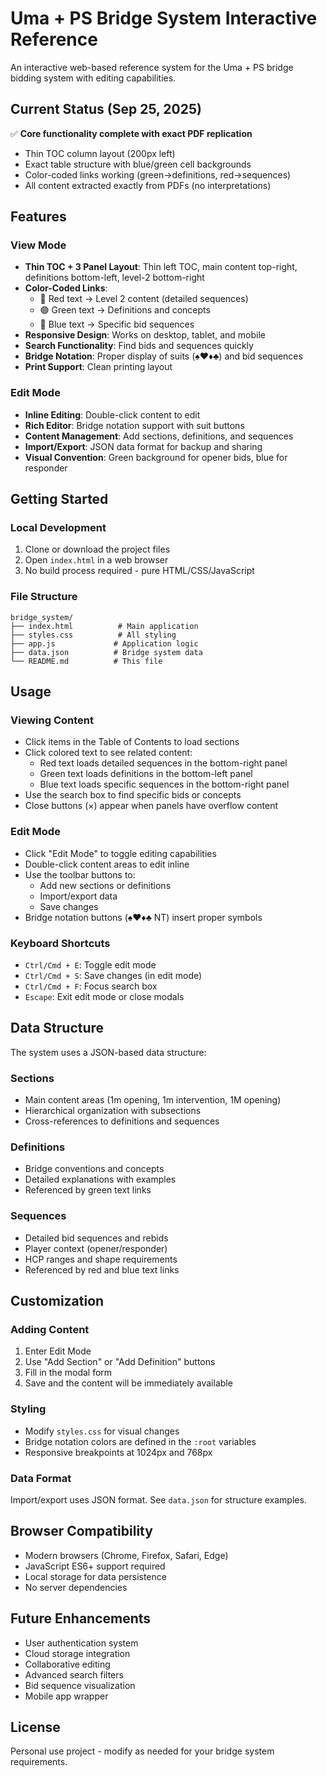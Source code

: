 # Uma + PS Bridge System Interactive Reference

An interactive web-based reference system for the Uma + PS bridge bidding system with editing capabilities.

## Current Status (Sep 25, 2025)
✅ **Core functionality complete with exact PDF replication**
- Thin TOC column layout (200px left)
- Exact table structure with blue/green cell backgrounds
- Color-coded links working (green→definitions, red→sequences)
- All content extracted exactly from PDFs (no interpretations)

## Features

### View Mode
- **Thin TOC + 3 Panel Layout**: Thin left TOC, main content top-right, definitions bottom-left, level-2 bottom-right
- **Color-Coded Links**:
  - 🔴 Red text → Level 2 content (detailed sequences)
  - 🟢 Green text → Definitions and concepts
  - 🔵 Blue text → Specific bid sequences
- **Responsive Design**: Works on desktop, tablet, and mobile
- **Search Functionality**: Find bids and sequences quickly
- **Bridge Notation**: Proper display of suits (♠♥♦♣) and bid sequences
- **Print Support**: Clean printing layout

### Edit Mode
- **Inline Editing**: Double-click content to edit
- **Rich Editor**: Bridge notation support with suit buttons
- **Content Management**: Add sections, definitions, and sequences
- **Import/Export**: JSON data format for backup and sharing
- **Visual Convention**: Green background for opener bids, blue for responder

## Getting Started

### Local Development
1. Clone or download the project files
2. Open `index.html` in a web browser
3. No build process required - pure HTML/CSS/JavaScript

### File Structure
```
bridge_system/
├── index.html          # Main application
├── styles.css          # All styling
├── app.js             # Application logic
├── data.json          # Bridge system data
└── README.md          # This file
```

## Usage

### Viewing Content
- Click items in the Table of Contents to load sections
- Click colored text to see related content:
  - Red text loads detailed sequences in the bottom-right panel
  - Green text loads definitions in the bottom-left panel
  - Blue text loads specific sequences in the bottom-right panel
- Use the search box to find specific bids or concepts
- Close buttons (×) appear when panels have overflow content

### Edit Mode
- Click "Edit Mode" to toggle editing capabilities
- Double-click content areas to edit inline
- Use the toolbar buttons to:
  - Add new sections or definitions
  - Import/export data
  - Save changes
- Bridge notation buttons (♠♥♦♣ NT) insert proper symbols

### Keyboard Shortcuts
- `Ctrl/Cmd + E`: Toggle edit mode
- `Ctrl/Cmd + S`: Save changes (in edit mode)
- `Ctrl/Cmd + F`: Focus search box
- `Escape`: Exit edit mode or close modals

## Data Structure

The system uses a JSON-based data structure:

### Sections
- Main content areas (1m opening, 1m intervention, 1M opening)
- Hierarchical organization with subsections
- Cross-references to definitions and sequences

### Definitions
- Bridge conventions and concepts
- Detailed explanations with examples
- Referenced by green text links

### Sequences
- Detailed bid sequences and rebids
- Player context (opener/responder)
- HCP ranges and shape requirements
- Referenced by red and blue text links

## Customization

### Adding Content
1. Enter Edit Mode
2. Use "Add Section" or "Add Definition" buttons
3. Fill in the modal form
4. Save and the content will be immediately available

### Styling
- Modify `styles.css` for visual changes
- Bridge notation colors are defined in the `:root` variables
- Responsive breakpoints at 1024px and 768px

### Data Format
Import/export uses JSON format. See `data.json` for structure examples.

## Browser Compatibility
- Modern browsers (Chrome, Firefox, Safari, Edge)
- JavaScript ES6+ support required
- Local storage for data persistence
- No server dependencies

## Future Enhancements
- User authentication system
- Cloud storage integration
- Collaborative editing
- Advanced search filters
- Bid sequence visualization
- Mobile app wrapper

## License
Personal use project - modify as needed for your bridge system requirements.